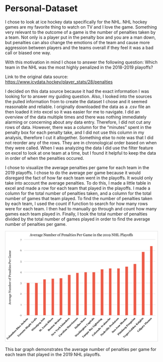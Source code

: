 # Personal-Dataset

I chose to look at ice hockey data specifically for the NHL. NHL hockey games are my 	favorite thing to watch on TV and I love the game. Something very relevant to the 	outcome of a game is the number of penalties taken by a team. Not only is a player put in 	the penalty box and you are a man down, but penalties can also change the emotions of 	the team and cause more aggression between players and the teams overall if they feel it 	was a bad call or biased one way. 

With this motivation in mind I chose to answer the following question: Which team in the NHL was the most highly penalized in the 2018-2019 playoffs?

Link to the original data source: https://www.icydata.hockey/player_stats/28/penalties 

I decided on this data source because it had the exact information I was looking for to 	answer my guiding question. Also, I looked into the sources the pulled information from 	to create the dataset I chose and it seemed reasonable and reliable. I originally downloaded the data as a .csv file an then loaded it into excel so it was easier for me to navigate. I did an overview of the data multiple times and there was nothing immediately alarming 	or concerning about any data entry. Therefore, I did not cut any rows of data. However, 	there was a column for the “minutes” spent in the penalty box for each penalty take, and I 	did not use this column in my analysis, therefore I cut it altogether.	Something else to note was that I did not reorder any of the rows. They are in chronological order based on when they were called. When I was analyzing the data I did use the filter feature on excel to look at one team at a time, but I found it helpful to keep the data in order of when the penalties occured. 
 
I chose to visualize the average penalties per game for each team in the 2019 playoffs. I 	chose to do the average per game because it would disregard the fact of how far each 	team went in the playoffs. It would only take into account the average penalties. To do this, I made a little table in excel and made a row for each team that played in the 	playoffs. I made a column for the total number of penalties taken, and a column for the 	total number of games that team played. To find the number of penalties taken by each 	team, I used the count if function to search for how many rows were for each team. I then 	had to manually go through and count how many games each team played in. Finally, I 	took the total number of penalties divided by the total number of games played in order to 	find the average number of penalties per game.

![Average Number of Penalties Per Game](https://raw.githubusercontent.com/morganpalmerton/Personal-Dataset/master/FinalVisualization.png)

This bar graph demonstrates the average number of penalties per game for each team that played in the 2019 NHL playoffs. 
